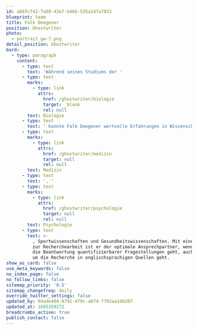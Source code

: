 ```yaml
---
id: a66fcf42-7a09-43e7-b46b-535a147a7033
blueprint: team
title: Falk Deegener
position: Ghostwriter
photo:
  - portrait_gw-7.png
detail_position: Ghostwriter
bard:
  - type: paragraph
    content:
      - type: text
        text: 'Während seines Studiums der '
      - type: text
        marks:
          - type: link
            attrs:
              href: /ghostwriter/biologie
              target: _blank
              rel: null
        text: Biologie
      - type: text
        text: ' konnte Falk Deegener wertvolle Erfahrungen in Wissenschaft und Forschung sammeln. Sowohl als in einem namhaften wissenschaftlichen Journal veröffentlichter Autor, als auch als Ghostwriter bei GWriters, nutzt er diese Erfahrung in seiner täglichen Arbeit und ist darüber hinaus noch in der Lage, ständig seinen wissenschaftlichen Horizont zusätzlich zu erweitern. Seine Expertise liegt in den Naturwissenschaften und allen verwandten Bereichen wie '
      - type: text
        marks:
          - type: link
            attrs:
              href: /ghostwriter/medizin
              target: null
              rel: null
        text: Medizin
      - type: text
        text: ', '
      - type: text
        marks:
          - type: link
            attrs:
              href: /ghostwriter/psychologie
              target: null
              rel: null
        text: Psychologie
      - type: text
        text: >-
          , Sportwissenschaften und Gesundheitswissenschaften. Mit einem Talent
          zur Recherchearbeit ist er der optimale Ansprechpartner, wenn es um
          die Beantwortung quantifizierbarer Fragestellungen geht, auch wenn es
          um die Recherche in englischsprachigen Quellen geht.
show_as_card: false
use_meta_keywords: false
no_index_page: false
no_follow_links: false
sitemap_priority: '0.5'
sitemap_changefreq: daily
override_twitter_settings: false
updated_by: 94ade404-9791-479c-a67d-f792aa146207
updated_at: 1685359272
breadcrumbs_active: true
publish_contact: false
---
```

